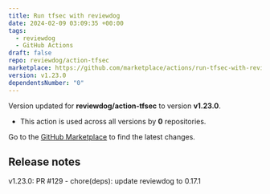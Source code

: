 ```yaml
---
title: Run tfsec with reviewdog
date: 2024-02-09 03:09:35 +00:00
tags:
  - reviewdog
  - GitHub Actions
draft: false
repo: reviewdog/action-tfsec
marketplace: https://github.com/marketplace/actions/run-tfsec-with-reviewdog
version: v1.23.0
dependentsNumber: "0"
---
```



Version updated for **reviewdog/action-tfsec** to version **v1.23.0**.
- This action is used across all versions by **0** repositories.

Go to the [GitHub Marketplace](https://github.com/marketplace/actions/run-tfsec-with-reviewdog) to find the latest changes.

## Release notes

v1.23.0: PR #129 - chore(deps): update reviewdog to 0.17.1
